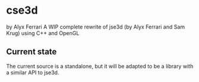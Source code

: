 # cse3d
by Alyx Ferrari
A WIP complete rewrite of jse3d (by Alyx Ferrari and Sam Krug) using C++ and OpenGL

## Current state
The current source is a standalone, but it will be adapted to be a library with a similar API to jse3d.
